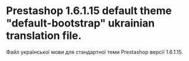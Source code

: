 # Prestashop 1.6.1.15 default theme "default-bootstrap" ukrainian translation file.

Файл української мови для стандартної теми Prestashop версії 1.6.1.15.
